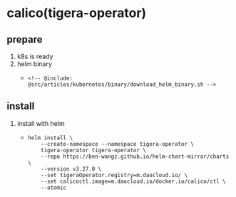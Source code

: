 # calico(tigera-operator)

## prepare

1. k8s is ready
2. helm binary
    * ```shell
      <!-- @include: @src/articles/kubernetes/binary/download_helm_binary.sh -->
      ```

## install

1. install with helm
    * ```shell
      helm install \
          --create-namespace --namespace tigera-operator \
          tigera-operator tigera-operator \
          --repo https://ben-wangz.github.io/helm-chart-mirror/charts \
          --version v3.27.0 \
          --set tigeraOperator.registry=m.daocloud.io/ \
          --set calicoctl.image=m.daocloud.io/docker.io/calico/ctl \
          --atomic
      ```
